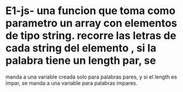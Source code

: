 # E1-js- una funcion que toma como parametro un array con elementos  de tipo string. recorre las letras de cada string del elemento  , si la palabra tiene un length par, se 
manda a una variable creada solo para palabras pares, y si el length es impar,  se manda a una variable para palabras impares. 
